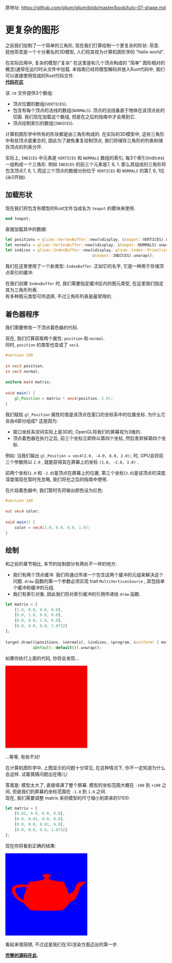 

原地址: <https://github.com/glium/glium/blob/master/book/tuto-07-shape.md>

# 更复杂的图形

之前我们绘制了一个简单的三角形, 现在我们打算绘制一个更复杂的形状: 茶壶.  
犹他茶壶是一个十分著名的3D模型, 人们将其视为计算机图形学的 "hello world".  

在实际应用中, 复杂的模型("复杂" 在这里是和几个顶点构成的 "简单" 图形相对的概念)通常在运行时从文件中加载. 本指南已经将模型解码并放入Rust代码中, 我们可以直接使用现成的Rust代码文件.  
[**代码在这**](tuto-07-teapot.rs).

该 .rs 文件提供3个数组:  

 - 顶点位置的数组(`VERTICES`).  
 - 包含有每个顶点的法线的数组(`NORMALS`). 顶点的法线垂直于物体在该顶点处的切面. 我们现在加载这个数组, 但是在之后的指南中才会用到它.  
 - 顶点绘制索引的数组(`INDICES`).  

计算机图形学中所有的形状都是由三角形构成的. 在实际的3D模型中, 这些三角形中有些顶点是重合的, 因此为了避免重复绘制顶点, 我们将储存三角形的列表和储存顶点的列表分开.  

实际上, `INDICES` 中元素是 `VERTICES` 和 `NORMALS` 数组的索引, 每3个索引(indices)一组构成一个三角形. 例如 `INDICES` 的前三个元素是7, 6, 1. 那么其组成的三角形将包含顶点7, 6, 1, 而这三个顶点的数据分别位于 `VERTICES` 和 `NORMALS` 的第7, 6, 1位(从0开始).  

## 加载形状

现在我们将包含有模型的Rust文件当成名为 `teapot` 的模块来使用.  

```rust
mod teapot;
```

直接加载其中的数据:  

```rust
let positions = glium::VertexBuffer::new(&display, &teapot::VERTICES).unwrap();
let normals = glium::VertexBuffer::new(&display, &teapot::NORMALS).unwrap();
let indices = glium::IndexBuffer::new(&display, glium::index::PrimitiveType::TrianglesList,
                                      &teapot::INDICES).unwrap();
```

我们在这里使用了一个新类型: `IndexBuffer`. 正如它的名字, 它是一种用于存储顶点索引的缓冲.  

在我们创建 `IndexBuffer` 时, 我们需要指定缓冲区内的图元类型, 在这里我们指定其为三角形列表.  
有多种图元类型可供选择, 不过三角形列表是最常用的.  

## 着色器程序

我们需要修改一下顶点着色器的代码.  

现在, 我们打算获取两个属性: `position` 和 `normal`.   
同时, `position` 的类型也变成了 `vec3`.   

```glsl
#version 140

in vec3 position;
in vec3 normal;

uniform mat4 matrix;

void main() {
    gl_Position = matrix * vec4(position, 1.0);
}
```

我们赋给 `gl_Position` 属性的值是该顶点在窗口的坐标系中的位置坐标. 为什么它会由4部分组成? 这是因为:   

 - 窗口坐标系空间实际上是3D的, OpenGL将我们的屏幕视为3维的.  
 - 顶点着色器在执行之后, 前三个坐标立即除以第四个坐标, 然后舍弃掉第四个坐标.  

例如: 当我们输出 `gl_Position = vec4(2.0, -4.0, 6.0, 2.0);` 时, GPU会将前三个参数除以 `2.0` , 就能获得其在屏幕上的坐标 `(1.0, -2.0, 3.0)` .  

前两个坐标(`1.0` 和 `-2.0`)是顶点在屏幕上的位置, 第三个坐标(`3.0`)是该顶点的深度. 深度值现在暂时先忽略, 我们将在之后的指南中使用.  

在片段着色器中, 我们暂时先将输出颜色设为红色:  

```glsl
#version 140

out vec4 color;

void main() {
    color = vec4(1.0, 0.0, 0.0, 1.0);
}
```

## 绘制

和之前的章节相比, 本节的绘制部分有两处不一样的地方:  

 - 我们有两个顶点缓冲. 我们将通过传递一个包含这两个缓冲的元组来解决这个问题. `draw` 函数的第一个参数必须实现 trait `MultiVerticesSource` , 其包括单个缓冲和缓冲的元组.  
 - 我们有索引对象, 因此我们将对索引缓冲的引用传递给 `draw` 函数.  

```rust
let matrix = [
    [1.0, 0.0, 0.0, 0.0],
    [0.0, 1.0, 0.0, 0.0],
    [0.0, 0.0, 1.0, 0.0],
    [0.0, 0.0, 0.0, 1.0f32]
];

target.draw((&positions, &normals), &indices, &program, &uniform! { matrix: matrix },
            &Default::default()).unwrap();
```

如果你执行上面的代码, 你将会发现...

![结果](tuto-07-wrong.png)

...等等, 有些不对!

在计算机图形学中, 上图显示的问题十分常见, 在这种情况下, 你不一定知道为什么会这样. 试着猜猜问题出在哪儿!  

答案是: 模型太大了, 直接填满了整个屏幕. 模型的坐标范围大概在 `-100` 到 `+100` 之间, 但是我们的屏幕的坐标范围在 `-1.0` 到 `1.0` 之间.  
现在, 我们需要调整 matrix 来将模型的尺寸缩小到原来的1/100:  

```rust
let matrix = [
    [0.01, 0.0, 0.0, 0.0],
    [0.0, 0.01, 0.0, 0.0],
    [0.0, 0.0, 0.01, 0.0],
    [0.0, 0.0, 0.0, 1.0f32]
];
```

现在你将看到正确的结果:  

![正确的结果](tuto-07-correct.png)

看起来很简陋, 不过这是我们在3D渲染方面迈出的第一步.  

**[完整的源码在此](https://github.com/glium/glium/blob/master/examples/tutorial-07.rs).**
